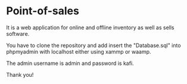 # Point-of-sales
It is a web application for online and offline inventory as well as sells software.

You have to clone the repository and add insert the "Database.sql" into phpmyadmin with localhost either using xammp or waamp. 

The admin username is admin and password is kafi.


Thank you! 
